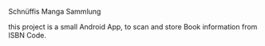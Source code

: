 Schnüffis Manga Sammlung 

this project is a small Android App, to scan and store Book information from ISBN Code.
